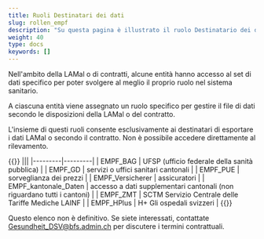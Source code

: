 ```yaml
---
title: Ruoli Destinatari dei dati
slug: rollen_empf
description: "Su questa pagina è illustrato il ruolo Destinatario dei dati (EMPF)."
weight: 40
type: docs
keywords: []
---
```


Nell'ambito della LAMal o di contratti, alcune entità hanno accesso al set di dati specifico per poter svolgere al meglio il proprio ruolo nel sistema sanitario.

A ciascuna entità viene assegnato un ruolo specifico per gestire il file di dati secondo le disposizioni della LAMal o del contratto.

L'insieme di questi ruoli consente esclusivamente ai destinatari di esportare i dati LAMal o secondo il contratto. Non è possibile accedere direttamente al rilevamento.

{{<markdown>}}
|||
|---------|---------|
| EMPF_BAG | UFSP (ufficio federale della sanità pubblica) |
| EMPF_GD | servizi o uffici sanitari cantonali |
| EMPF_PUE | sorveglianza dei prezzi |
| EMPF_Versicherer | assicuratori |
| EMPF_kantonale_Daten | accesso a dati supplementari cantonali (non riguardano tutti i cantoni) |
| EMPF_ZMT | SCTM Servizio Centrale delle Tariffe Mediche LAINF |
| EMPF_HPlus | H+ Gli ospedali svizzeri |
{{</markdown>}}

Questo elenco non è definitivo. Se siete interessati, contattate <Gesundheit_DSV@bfs.admin.ch> per discutere i termini contrattuali.
